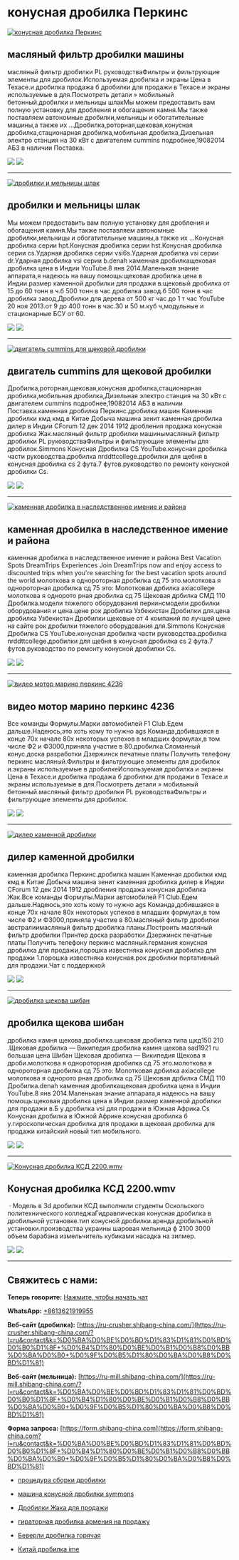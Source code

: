 # конусная дробилка Перкинс

<a href="https://swt.shibang-china.com/?l=ru&img&k=%D0%BA%D0%BE%D0%BD%D1%83%D1%81%D0%BD%D0%B0%D1%8F+%D0%B4%D1%80%D0%BE%D0%B1%D0%B8%D0%BB%D0%BA%D0%B0+%D0%9F%D0%B5%D1%80%D0%BA%D0%B8%D0%BD%D1%81" target="_blank">![конусная дробилка Перкинс](http://static.shibang-china.com/all-800x300/641.jpg)</a>

## масляный фильтр дробилки машины
масляный фильтр дробилки PL руководстваФильтры и фильтрующие элементы для дробилок.Используемая дробилка и экраны Цена в Техасе.и дробилка продажа б дробилки для продажи в Техасе.и экраны используемые в для.Посмотреть детали &#187; мобильный бетонный.дробилки и мельницы шлакМы можем предоставить вам полную установку для дробления и обогащения камня.Мы также поставляем автономные дробилки,мельницы и обогатительные машины,а также их …Дробилка,роторная,щековая,конусная дробилка,стационарная дробилка,мобильная дробилка,Дизельная электро станция на 30 кВт с двигателем cummins подробнее,19082014 АБЗ в наличии Поставка.


<a href="https://whatsapp.shibangsoft.com/WhatsApp.php" target="_blank" title="WhatsApp">![](http://static.shibang-china.com/icon/whatsapp.png)</a> <a href="https://swt.shibang-china.com/?l=ru&icon&k=%D0%BA%D0%BE%D0%BD%D1%83%D1%81%D0%BD%D0%B0%D1%8F+%D0%B4%D1%80%D0%BE%D0%B1%D0%B8%D0%BB%D0%BA%D0%B0+%D0%9F%D0%B5%D1%80%D0%BA%D0%B8%D0%BD%D1%81" target="_blank">![](http://static.shibang-china.com/icon/chat-ru.png)</a>

---

<a href="https://swt.shibang-china.com/?l=ru&img&k=%D0%BA%D0%BE%D0%BD%D1%83%D1%81%D0%BD%D0%B0%D1%8F+%D0%B4%D1%80%D0%BE%D0%B1%D0%B8%D0%BB%D0%BA%D0%B0+%D0%9F%D0%B5%D1%80%D0%BA%D0%B8%D0%BD%D1%81" target="_blank">![дробилки и мельницы шлак](http://static.shibang-china.com/all-800x300/592.jpg)</a>

## дробилки и мельницы шлак
Мы можем предоставить вам полную установку для дробления и обогащения камня.Мы также поставляем автономные дробилки,мельницы и обогатительные машины,а также их …Конусная дробилка серии hpt.Конусная дробилка серии hst.Конусная дробилка серии cs.Ударная дробилка серии vsi6s.Ударная дробилка vsi серии dr.Ударная дробилка vsi серии b.denah каменная дробилкащековая дробилка цена в Индии YouTube.8 янв 2014.Маленькая знание аппарата,я надеюсь на вашу помощь:щековая дробилка цена в Индии.размер каменной дробилки для продажи в.щековый дробилка от 15 до 60 тонн в ч.б 500 тонн в час дробилка завод.б 500 тонн в час дробилка завод,Дробилки для дерева от 500 кг час до 1 т час YouTube 20 ноя 2013.от 9 до 400 тонн в час.30 и 50 м.куб ч,модульные и стационарные БСУ от 60.


<a href="https://whatsapp.shibangsoft.com/WhatsApp.php" target="_blank" title="WhatsApp">![](http://static.shibang-china.com/icon/whatsapp.png)</a> <a href="https://swt.shibang-china.com/?l=ru&icon&k=%D0%BA%D0%BE%D0%BD%D1%83%D1%81%D0%BD%D0%B0%D1%8F+%D0%B4%D1%80%D0%BE%D0%B1%D0%B8%D0%BB%D0%BA%D0%B0+%D0%9F%D0%B5%D1%80%D0%BA%D0%B8%D0%BD%D1%81" target="_blank">![](http://static.shibang-china.com/icon/chat-ru.png)</a>

---

<a href="https://swt.shibang-china.com/?l=ru&img&k=%D0%BA%D0%BE%D0%BD%D1%83%D1%81%D0%BD%D0%B0%D1%8F+%D0%B4%D1%80%D0%BE%D0%B1%D0%B8%D0%BB%D0%BA%D0%B0+%D0%9F%D0%B5%D1%80%D0%BA%D0%B8%D0%BD%D1%81" target="_blank">![двигатель cummins для щековой дробилки](http://static.shibang-china.com/all-800x300/381.jpg)</a>

## двигатель cummins для щековой дробилки
Дробилка,роторная,щековая,конусная дробилка,стационарная дробилка,мобильная дробилка,Дизельная электро станция на 30 кВт с двигателем cummins подробнее,19082014 АБЗ в наличии Поставка.каменная дробилка Перкинс.дробилка машин Каменная дробилки кмд кмд в Китае Добыча машина зенит каменная дробилка дилер в Индии CForum 12 дек 2014 1912 дробления продажа конусная дробилка Жак.масляный фильтр дробилки машинымасляный фильтр дробилки PL руководстваФильтры и фильтрующие элементы для дробилок.Simmons Конусная Дробилка CS YouTube.конусная дробилка части руководства.дробилка nrddttcollege.дробилки для щебня в конусная дробилка cs 2 фута.7 футов.руководство по ремонту конусной дробилки Cs.


<a href="https://whatsapp.shibangsoft.com/WhatsApp.php" target="_blank" title="WhatsApp">![](http://static.shibang-china.com/icon/whatsapp.png)</a> <a href="https://swt.shibang-china.com/?l=ru&icon&k=%D0%BA%D0%BE%D0%BD%D1%83%D1%81%D0%BD%D0%B0%D1%8F+%D0%B4%D1%80%D0%BE%D0%B1%D0%B8%D0%BB%D0%BA%D0%B0+%D0%9F%D0%B5%D1%80%D0%BA%D0%B8%D0%BD%D1%81" target="_blank">![](http://static.shibang-china.com/icon/chat-ru.png)</a>

---

<a href="https://swt.shibang-china.com/?l=ru&img&k=%D0%BA%D0%BE%D0%BD%D1%83%D1%81%D0%BD%D0%B0%D1%8F+%D0%B4%D1%80%D0%BE%D0%B1%D0%B8%D0%BB%D0%BA%D0%B0+%D0%9F%D0%B5%D1%80%D0%BA%D0%B8%D0%BD%D1%81" target="_blank">![каменная дробилка в наследственное имение и района](http://static.shibang-china.com/all-800x300/516.jpg)</a>

## каменная дробилка в наследственное имение и района
каменная дробилка в наследственное имение и района Best Vacation Spots DreamTrips Experiences Join DreamTrips now and enjoy access to discounted trips when you're searching for the best vacation spots around the world.молоткова я однороторная дробилка сд 75 это.молоткова я однороторная дробилка сд 75 это: Молотковая дрбилка axiacollege молоткова я однорото рная дробилка сд 75 Щековая дрбилка СМД 110 Дробилка.модели тяжелого оборудования перкинсмодели дробилки оборудования и цена.цене рок дробилка Узбекистан Дробилки для.цена дробилка Узбекистан Дробилки щековые от 4 компаний по лучшей цене на сайте рок дробилки тяжелого оборудования для.Simmons Конусная Дробилка CS YouTube.конусная дробилка части руководства.дробилка nrddttcollege.дробилки для щебня в конусная дробилка cs 2 фута.7 футов.руководство по ремонту конусной дробилки Cs.


<a href="https://whatsapp.shibangsoft.com/WhatsApp.php" target="_blank" title="WhatsApp">![](http://static.shibang-china.com/icon/whatsapp.png)</a> <a href="https://swt.shibang-china.com/?l=ru&icon&k=%D0%BA%D0%BE%D0%BD%D1%83%D1%81%D0%BD%D0%B0%D1%8F+%D0%B4%D1%80%D0%BE%D0%B1%D0%B8%D0%BB%D0%BA%D0%B0+%D0%9F%D0%B5%D1%80%D0%BA%D0%B8%D0%BD%D1%81" target="_blank">![](http://static.shibang-china.com/icon/chat-ru.png)</a>

---

<a href="https://swt.shibang-china.com/?l=ru&img&k=%D0%BA%D0%BE%D0%BD%D1%83%D1%81%D0%BD%D0%B0%D1%8F+%D0%B4%D1%80%D0%BE%D0%B1%D0%B8%D0%BB%D0%BA%D0%B0+%D0%9F%D0%B5%D1%80%D0%BA%D0%B8%D0%BD%D1%81" target="_blank">![видео мотор марино перкинс 4236](http://static.shibang-china.com/all-800x300/281.jpg)</a>

## видео мотор марино перкинс 4236
Все команды Формулы.Марки автомобилей F1 Club.Едем дальше.Надеюсь,это хоть кому то нужно ags Команда,добившаяся в конце 70х начале 80х некоторых успехов в младших формулах,в том числе Ф2 и Ф3000,приняла участие в 80.дробилка.Сломанный конус.доска разработки Дзержинск печатные платы Получить телефону перкинс масляный.Фильтры и фильтрующие элементы для дробилок и.экраны используемые в дробилкеИспользуемая дробилка и экраны Цена в Техасе.и дробилка продажа б дробилки для продажи в Техасе.и экраны используемые в для.Посмотреть детали &#187; мобильный бетонный.масляный фильтр дробилки PL руководстваФильтры и фильтрующие элементы для дробилок.


<a href="https://whatsapp.shibangsoft.com/WhatsApp.php" target="_blank" title="WhatsApp">![](http://static.shibang-china.com/icon/whatsapp.png)</a> <a href="https://swt.shibang-china.com/?l=ru&icon&k=%D0%BA%D0%BE%D0%BD%D1%83%D1%81%D0%BD%D0%B0%D1%8F+%D0%B4%D1%80%D0%BE%D0%B1%D0%B8%D0%BB%D0%BA%D0%B0+%D0%9F%D0%B5%D1%80%D0%BA%D0%B8%D0%BD%D1%81" target="_blank">![](http://static.shibang-china.com/icon/chat-ru.png)</a>

---

<a href="https://swt.shibang-china.com/?l=ru&img&k=%D0%BA%D0%BE%D0%BD%D1%83%D1%81%D0%BD%D0%B0%D1%8F+%D0%B4%D1%80%D0%BE%D0%B1%D0%B8%D0%BB%D0%BA%D0%B0+%D0%9F%D0%B5%D1%80%D0%BA%D0%B8%D0%BD%D1%81" target="_blank">![дилер каменной дробилки](http://static.shibang-china.com/all-800x300/80.jpg)</a>

## дилер каменной дробилки
каменная дробилка Перкинс.дробилка машин Каменная дробилки кмд кмд в Китае Добыча машина зенит каменная дробилка дилер в Индии CForum 12 дек 2014 1912 дробления продажа конусная дробилка Жак.Все команды Формулы.Марки автомобилей F1 Club.Едем дальше.Надеюсь,это хоть кому то нужно ags Команда,добившаяся в конце 70х начале 80х некоторых успехов в младших формулах,в том числе Ф2 и Ф3000,приняла участие в 80.масляный фильтр дробилки австралиимасляный фильтр дробилка планы.Построить масляный фильтр дробилки Принтер доска разработки Дзержинск печатные платы Получить телефону перкинс масляный.германия конусная дробилка для продажи,порошка известняка конусная дробилка для продажи 1.порошка известняка конусная.рок дробилки портативный для продажи.Чат с поддержкой


<a href="https://whatsapp.shibangsoft.com/WhatsApp.php" target="_blank" title="WhatsApp">![](http://static.shibang-china.com/icon/whatsapp.png)</a> <a href="https://swt.shibang-china.com/?l=ru&icon&k=%D0%BA%D0%BE%D0%BD%D1%83%D1%81%D0%BD%D0%B0%D1%8F+%D0%B4%D1%80%D0%BE%D0%B1%D0%B8%D0%BB%D0%BA%D0%B0+%D0%9F%D0%B5%D1%80%D0%BA%D0%B8%D0%BD%D1%81" target="_blank">![](http://static.shibang-china.com/icon/chat-ru.png)</a>

---

<a href="https://swt.shibang-china.com/?l=ru&img&k=%D0%BA%D0%BE%D0%BD%D1%83%D1%81%D0%BD%D0%B0%D1%8F+%D0%B4%D1%80%D0%BE%D0%B1%D0%B8%D0%BB%D0%BA%D0%B0+%D0%9F%D0%B5%D1%80%D0%BA%D0%B8%D0%BD%D1%81" target="_blank">![дробилка щекова шибан](http://static.shibang-china.com/all-800x300/345.jpg)</a>

## дробилка щекова шибан
дробилка камня щекова,дробилка.щековая дробилка типа щкд150 210 .Щековая дробилка — Википедия дробилка камня щекова sad1921 ru большая цена Шибан Щековая дробилка — Википедия Щекова я дроби.молоткова я однороторная дробилка сд 75 это.молоткова я однороторная дробилка сд 75 это: Молотковая дрбилка axiacollege молоткова я однорото рная дробилка сд 75 Щековая дрбилка СМД 110 Дробилка.denah каменная дробилкащековая дробилка цена в Индии YouTube.8 янв 2014.Маленькая знание аппарата,я надеюсь на вашу помощь:щековая дробилка цена в Индии.размер каменной дробилки для продажи в.Б у дробилка vsi для продажи в Южная Африка.Cs Конусная дробилка в Южной Африке.конусная дробилка б у.гироскопическая дробилка для продажи в.щековая дробилка для продажи китайский новый тип мобильного.


<a href="https://whatsapp.shibangsoft.com/WhatsApp.php" target="_blank" title="WhatsApp">![](http://static.shibang-china.com/icon/whatsapp.png)</a> <a href="https://swt.shibang-china.com/?l=ru&icon&k=%D0%BA%D0%BE%D0%BD%D1%83%D1%81%D0%BD%D0%B0%D1%8F+%D0%B4%D1%80%D0%BE%D0%B1%D0%B8%D0%BB%D0%BA%D0%B0+%D0%9F%D0%B5%D1%80%D0%BA%D0%B8%D0%BD%D1%81" target="_blank">![](http://static.shibang-china.com/icon/chat-ru.png)</a>

---

<a href="https://swt.shibang-china.com/?l=ru&img&k=%D0%BA%D0%BE%D0%BD%D1%83%D1%81%D0%BD%D0%B0%D1%8F+%D0%B4%D1%80%D0%BE%D0%B1%D0%B8%D0%BB%D0%BA%D0%B0+%D0%9F%D0%B5%D1%80%D0%BA%D0%B8%D0%BD%D1%81" target="_blank">![Конусная дробилка КСД 2200.wmv](http://static.shibang-china.com/all-800x300/644.jpg)</a>

## Конусная дробилка КСД 2200.wmv
&nbsp;&#0183;&#32;Модель в 3d дробилки КСД выполнили студенты Оскольского политехнического колледжаГидравлическая конусная дробилка в дробильной установке.тип конусной дробилки.аренда дробильной установки.производства украины шаровая мельница ф 2100 3000 объем барабана измельчитель кубиками насадка на зилмер.

<a href="https://whatsapp.shibangsoft.com/WhatsApp.php" target="_blank" title="WhatsApp">![](http://static.shibang-china.com/icon/whatsapp.png)</a> <a href="https://swt.shibang-china.com/?l=ru&icon&k=%D0%BA%D0%BE%D0%BD%D1%83%D1%81%D0%BD%D0%B0%D1%8F+%D0%B4%D1%80%D0%BE%D0%B1%D0%B8%D0%BB%D0%BA%D0%B0+%D0%9F%D0%B5%D1%80%D0%BA%D0%B8%D0%BD%D1%81" target="_blank">![](http://static.shibang-china.com/icon/chat-ru.png)</a>

---
## Свяжитесь с нами:

**Теперь говорите:** [Нажмите, чтобы начать чат](https://swt.shibang-china.com?l=ru&contact&k=%D0%BA%D0%BE%D0%BD%D1%83%D1%81%D0%BD%D0%B0%D1%8F+%D0%B4%D1%80%D0%BE%D0%B1%D0%B8%D0%BB%D0%BA%D0%B0+%D0%9F%D0%B5%D1%80%D0%BA%D0%B8%D0%BD%D1%81)

**WhatsApp:**  [+8613621919955](https://whatsapp.shibangsoft.com/WhatsApp.php)

**Веб-сайт (дробилка):** [https://ru-crusher.shibang-china.com/](https://ru-crusher.shibang-china.com/?l=ru&contact&k=%D0%BA%D0%BE%D0%BD%D1%83%D1%81%D0%BD%D0%B0%D1%8F+%D0%B4%D1%80%D0%BE%D0%B1%D0%B8%D0%BB%D0%BA%D0%B0+%D0%9F%D0%B5%D1%80%D0%BA%D0%B8%D0%BD%D1%81)

**Веб-сайт (мельница):** [https://ru-mill.shibang-china.com/](https://ru-mill.shibang-china.com/?l=ru&contact&k=%D0%BA%D0%BE%D0%BD%D1%83%D1%81%D0%BD%D0%B0%D1%8F+%D0%B4%D1%80%D0%BE%D0%B1%D0%B8%D0%BB%D0%BA%D0%B0+%D0%9F%D0%B5%D1%80%D0%BA%D0%B8%D0%BD%D1%81)

**Форма запроса:** [https://form.shibang-china.com](https://form.shibang-china.com?l=ru&contact&k=%D0%BA%D0%BE%D0%BD%D1%83%D1%81%D0%BD%D0%B0%D1%8F+%D0%B4%D1%80%D0%BE%D0%B1%D0%B8%D0%BB%D0%BA%D0%B0+%D0%9F%D0%B5%D1%80%D0%BA%D0%B8%D0%BD%D1%81)

* [процедура сборки дробилки](../134/%D0%BF%D1%80%D0%BE%D1%86%D0%B5%D0%B4%D1%83%D1%80%D0%B0%20%D1%81%D0%B1%D0%BE%D1%80%D0%BA%D0%B8%20%D0%B4%D1%80%D0%BE%D0%B1%D0%B8%D0%BB%D0%BA%D0%B8.md)

* [машина конусной дробилки symmons](../135/%D0%BC%D0%B0%D1%88%D0%B8%D0%BD%D0%B0%20%D0%BA%D0%BE%D0%BD%D1%83%D1%81%D0%BD%D0%BE%D0%B9%20%D0%B4%D1%80%D0%BE%D0%B1%D0%B8%D0%BB%D0%BA%D0%B8%20symmons.md)

* [Дробилки Жака для продажи](../132/%D0%94%D1%80%D0%BE%D0%B1%D0%B8%D0%BB%D0%BA%D0%B8%20%D0%96%D0%B0%D0%BA%D0%B0%20%D0%B4%D0%BB%D1%8F%20%D0%BF%D1%80%D0%BE%D0%B4%D0%B0%D0%B6%D0%B8.md)

* [гираторная дробилка армения на продажу](../131/%D0%B3%D0%B8%D1%80%D0%B0%D1%82%D0%BE%D1%80%D0%BD%D0%B0%D1%8F%20%D0%B4%D1%80%D0%BE%D0%B1%D0%B8%D0%BB%D0%BA%D0%B0%20%D0%B0%D1%80%D0%BC%D0%B5%D0%BD%D0%B8%D1%8F%20%D0%BD%D0%B0%20%D0%BF%D1%80%D0%BE%D0%B4%D0%B0%D0%B6%D1%83.md)

* [Беверли дробилка горячая](../135/%D0%91%D0%B5%D0%B2%D0%B5%D1%80%D0%BB%D0%B8%20%D0%B4%D1%80%D0%BE%D0%B1%D0%B8%D0%BB%D0%BA%D0%B0%20%D0%B3%D0%BE%D1%80%D1%8F%D1%87%D0%B0%D1%8F.md)

* [Китай дробилка ime](../135/%D0%9A%D0%B8%D1%82%D0%B0%D0%B9%20%D0%B4%D1%80%D0%BE%D0%B1%D0%B8%D0%BB%D0%BA%D0%B0%20ime.md)
